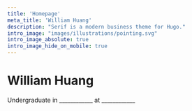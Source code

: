 ```yaml
---
title: 'Homepage'
meta_title: 'William Huang'
description: "Serif is a modern business theme for Hugo."
intro_image: "images/illustrations/pointing.svg"
intro_image_absolute: true
intro_image_hide_on_mobile: true
---
```


# William Huang

Undergraduate in ____________ at ____________
